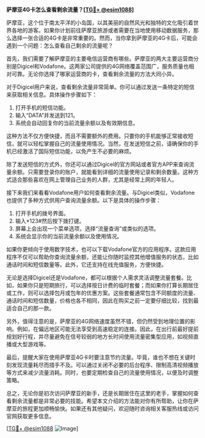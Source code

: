 **萨摩亚4G卡怎么查看剩余流量？[[TG💪+ @esim1088](https://t.me/s/esim1088)]**

萨摩亚，这个位于南太平洋的小岛国，以其美丽的自然风光和独特的文化吸引着世界各地的游客。如果你计划前往萨摩亚旅游或者需要在当地使用移动数据服务，那么选择一张合适的4G卡是非常重要的。然而，当你拿到萨摩亚的4G卡后，可能会遇到一个问题：怎么查看自己剩余的流量呢？

首先，我们需要了解萨摩亚的主要电信运营商有哪些。萨摩亚的两大主要运营商分别是Digicel和Vodafone。这两家公司提供的4G网络覆盖范围广，服务质量也相对可靠。无论你选择了哪家运营商的卡，查看剩余流量的方法大同小异。

对于Digicel用户来说，查看剩余流量非常简单。你可以通过发送一条特定的短信来获取相关信息。具体操作步骤如下：

1. 打开手机的短信功能。
2. 输入“DATA”并发送到121。
3. 系统会自动回复你的当前流量余额以及有效期信息。

这种方法不仅方便快捷，而且不需要额外的费用。只要你的手机能够正常接收短信，就可以轻松掌握自己的流量使用情况。当然，在发送短信之前，请确保你的手机已经激活了国际短信功能，以免产生不必要的麻烦。

除了发送短信的方式外，你还可以通过Digicel的官方网站或者官方APP来查询流量余额。只需要登录你的账户，就能看到详细的流量使用记录和剩余数量。这种方式适合那些喜欢在网上管理自己业务的人群，尤其是经常上网的年轻人。

接下来我们来看看Vodafone用户如何查看剩余流量。与Digicel类似，Vodafone也提供了多种方式供用户查询流量余额。以下是具体的操作步骤：

1. 打开手机的拨号界面。
2. 输入*123#然后按下拨打键。
3. 屏幕上会出现一个菜单选项，选择“流量查询”或类似的选项。
4. 系统会显示你的当前流量余额以及使用情况。

如果你更倾向于使用数字技术，也可以下载Vodafone官方的应用程序。这款应用程序不仅可以帮助你查询流量余额，还能让你随时监控其他增值服务的状态，比如通话时间和短信数量等。此外，它还支持在线充值服务，方便快捷。

无论是选择Digicel还是Vodafone，都可以根据个人需求灵活调整流量套餐。比如，如果你只是短期旅行，可以选择按日计费的临时套餐；而如果你打算长期居住或工作，则可以选择包月或包年的优惠方案。这些套餐通常包含不同额度的流量、通话时间和短信数量，价格也各不相同，因此在购买之前一定要仔细比较，找到最适合自己的那一款。

另外，值得注意的是，萨摩亚的4G网络速度虽然不错，但仍然受到地理位置的影响。例如，在偏远地区可能无法享受到高速稳定的连接。因此，在出行前最好提前规划好行程，并尽量避免在信号较弱的地方长时间使用流量密集型应用，如视频直播或大型游戏等。

最后，提醒大家在使用萨摩亚4G卡时要注意节约流量。毕竟，谁也不想在关键时刻发现流量耗尽而措手不及。可以通过关闭不必要的后台程序、限制高清视频播放等方式来减少流量消耗。同时，也要定期检查自己的流量使用情况，以便及时调整策略。

总之，无论你是初次访问萨摩亚的新手，还是长期居住在这里的老手，掌握如何查看剩余流量都是非常必要的技能。希望本文介绍的方法能对你有所帮助，让你在萨摩亚的旅程更加顺畅愉快。如果还有其他疑问，欢迎随时咨询相关客服热线或访问官网获取更多信息。

[[TG💪+ @esim1088](https://t.me/s/esim1088) ![Image](https://i.postimg.cc/4NQfJmqS/Snipaste-2025-05-13-00-14-12.png)]
